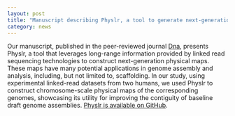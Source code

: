 ```yaml
---  
layout: post  
title: "Manuscript describing Physlr, a tool to generate next-generation physical maps of geneomes, just published"
category: news  
---  
```


Our manuscript, published in the peer-reviewed journal [Dna](https://www.mdpi.com/2673-8856/2/2/9#cite), presents Physlr, a tool that leverages long-range information provided by linked read sequencing technologies to construct next-generation physical maps. These maps have many potential applications in genome assembly and analysis, including, but not limited to, scaffolding. In our study, using experimental linked-read datasets from two humans, we used Physlr to construct chromosome-scale physical maps of the corresponding genomes, showcasing its utility for improving the contiguity of baseline draft genome assemblies. [Physlr is available on GitHub](https://github.com/bcgsc/physlr).
